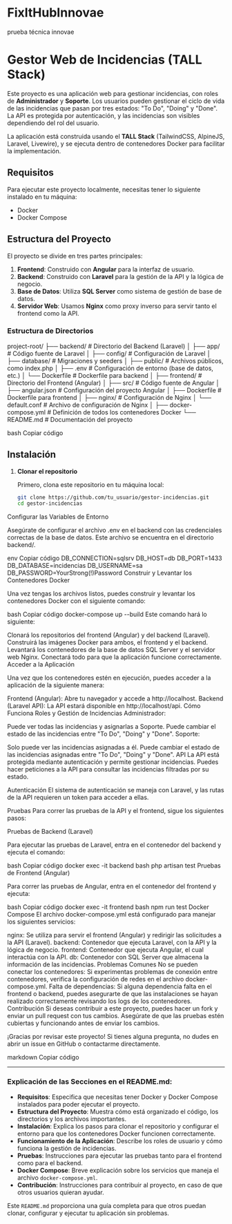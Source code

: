 # FixItHubInnovae
prueba técnica innovae 

# Gestor Web de Incidencias (TALL Stack)

Este proyecto es una aplicación web para gestionar incidencias, con roles de **Administrador** y **Soporte**. Los usuarios pueden gestionar el ciclo de vida de las incidencias que pasan por tres estados: "To Do", "Doing" y "Done". La API es protegida por autenticación, y las incidencias son visibles dependiendo del rol del usuario.

La aplicación está construida usando el **TALL Stack** (TailwindCSS, AlpineJS, Laravel, Livewire), y se ejecuta dentro de contenedores Docker para facilitar la implementación.

## Requisitos

Para ejecutar este proyecto localmente, necesitas tener lo siguiente instalado en tu máquina:

- Docker
- Docker Compose

## Estructura del Proyecto

El proyecto se divide en tres partes principales:

1. **Frontend**: Construido con **Angular** para la interfaz de usuario.
2. **Backend**: Construido con **Laravel** para la gestión de la API y la lógica de negocio.
3. **Base de Datos**: Utiliza **SQL Server** como sistema de gestión de base de datos.
4. **Servidor Web**: Usamos **Nginx** como proxy inverso para servir tanto el frontend como la API.

### Estructura de Directorios

project-root/ ├── backend/ # Directorio del Backend (Laravel) │ ├── app/ # Código fuente de Laravel │ ├── config/ # Configuración de Laravel │ ├── database/ # Migraciones y seeders │ ├── public/ # Archivos públicos, como index.php │ ├── .env # Configuración de entorno (base de datos, etc.) │ └── Dockerfile # Dockerfile para backend │ ├── frontend/ # Directorio del Frontend (Angular) │ ├── src/ # Código fuente de Angular │ ├── angular.json # Configuración del proyecto Angular │ ├── Dockerfile # Dockerfile para frontend │ ├── nginx/ # Configuración de Nginx │ └── default.conf # Archivo de configuración de Nginx │ ├── docker-compose.yml # Definición de todos los contenedores Docker └── README.md # Documentación del proyecto

bash
Copiar código

## Instalación

1. **Clonar el repositorio**

   Primero, clona este repositorio en tu máquina local:

   ```bash
   git clone https://github.com/tu_usuario/gestor-incidencias.git
   cd gestor-incidencias
Configurar las Variables de Entorno

Asegúrate de configurar el archivo .env en el backend con las credenciales correctas de la base de datos. Este archivo se encuentra en el directorio backend/.

env
Copiar código
DB_CONNECTION=sqlsrv
DB_HOST=db
DB_PORT=1433
DB_DATABASE=incidencias
DB_USERNAME=sa
DB_PASSWORD=YourStrong(!)Password
Construir y Levantar los Contenedores Docker

Una vez tengas los archivos listos, puedes construir y levantar los contenedores Docker con el siguiente comando:

bash
Copiar código
docker-compose up --build
Este comando hará lo siguiente:

Clonará los repositorios del frontend (Angular) y del backend (Laravel).
Construirá las imágenes Docker para ambos, el frontend y el backend.
Levantará los contenedores de la base de datos SQL Server y el servidor web Nginx.
Conectará todo para que la aplicación funcione correctamente.
Acceder a la Aplicación

Una vez que los contenedores estén en ejecución, puedes acceder a la aplicación de la siguiente manera:

Frontend (Angular): Abre tu navegador y accede a http://localhost.
Backend (Laravel API): La API estará disponible en http://localhost/api.
Cómo Funciona
Roles y Gestión de Incidencias
Administrador:

Puede ver todas las incidencias y asignarlas a Soporte.
Puede cambiar el estado de las incidencias entre "To Do", "Doing" y "Done".
Soporte:

Solo puede ver las incidencias asignadas a él.
Puede cambiar el estado de las incidencias asignadas entre "To Do", "Doing" y "Done".
API
La API está protegida mediante autenticación y permite gestionar incidencias. Puedes hacer peticiones a la API para consultar las incidencias filtradas por su estado.

Autenticación
El sistema de autenticación se maneja con Laravel, y las rutas de la API requieren un token para acceder a ellas.

Pruebas
Para correr las pruebas de la API y el frontend, sigue los siguientes pasos:

Pruebas de Backend (Laravel)

Para ejecutar las pruebas de Laravel, entra en el contenedor del backend y ejecuta el comando:

bash
Copiar código
docker exec -it backend bash
php artisan test
Pruebas de Frontend (Angular)

Para correr las pruebas de Angular, entra en el contenedor del frontend y ejecuta:

bash
Copiar código
docker exec -it frontend bash
npm run test
Docker Compose
El archivo docker-compose.yml está configurado para manejar los siguientes servicios:

nginx: Se utiliza para servir el frontend (Angular) y redirigir las solicitudes a la API (Laravel).
backend: Contenedor que ejecuta Laravel, con la API y la lógica de negocio.
frontend: Contenedor que ejecuta Angular, el cual interactúa con la API.
db: Contenedor con SQL Server que almacena la información de las incidencias.
Problemas Comunes
No se pueden conectar los contenedores: Si experimentas problemas de conexión entre contenedores, verifica la configuración de redes en el archivo docker-compose.yml.
Falta de dependencias: Si alguna dependencia falta en el frontend o backend, puedes asegurarte de que las instalaciones se hayan realizado correctamente revisando los logs de los contenedores.
Contribución
Si deseas contribuir a este proyecto, puedes hacer un fork y enviar un pull request con tus cambios. Asegúrate de que las pruebas estén cubiertas y funcionando antes de enviar los cambios.

¡Gracias por revisar este proyecto! Si tienes alguna pregunta, no dudes en abrir un issue en GitHub o contactarme directamente.

markdown
Copiar código

---

### **Explicación de las Secciones en el README.md**:

- **Requisitos**: Especifica que necesitas tener Docker y Docker Compose instalados para poder ejecutar el proyecto.
- **Estructura del Proyecto**: Muestra cómo está organizado el código, los directorios y los archivos importantes.
- **Instalación**: Explica los pasos para clonar el repositorio y configurar el entorno para que los contenedores Docker funcionen correctamente.
- **Funcionamiento de la Aplicación**: Describe los roles de usuario y cómo funciona la gestión de incidencias.
- **Pruebas**: Instrucciones para ejecutar las pruebas tanto para el frontend como para el backend.
- **Docker Compose**: Breve explicación sobre los servicios que maneja el archivo `docker-compose.yml`.
- **Contribución**: Instrucciones para contribuir al proyecto, en caso de que otros usuarios quieran ayudar.

Este `README.md` proporciona una guía completa para que otros puedan clonar, configurar y ejecutar tu aplicación sin problemas.

